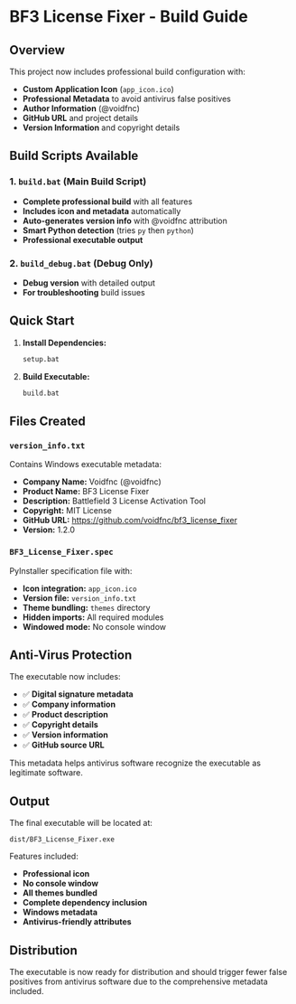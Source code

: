 # BF3 License Fixer - Build Guide

## Overview
This project now includes professional build configuration with:
- **Custom Application Icon** (`app_icon.ico`)
- **Professional Metadata** to avoid antivirus false positives
- **Author Information** (@voidfnc)
- **GitHub URL** and project details
- **Version Information** and copyright details

## Build Scripts Available

### 1. `build.bat` (Main Build Script)
- **Complete professional build** with all features
- **Includes icon and metadata** automatically
- **Auto-generates version info** with @voidfnc attribution
- **Smart Python detection** (tries `py` then `python`)
- **Professional executable output**

### 2. `build_debug.bat` (Debug Only)
- **Debug version** with detailed output
- **For troubleshooting** build issues

## Quick Start

1. **Install Dependencies:**
   ```bash
   setup.bat
   ```

2. **Build Executable:**
   ```bash
   build.bat
   ```

## Files Created

### `version_info.txt`
Contains Windows executable metadata:
- **Company Name:** Voidfnc (@voidfnc)
- **Product Name:** BF3 License Fixer
- **Description:** Battlefield 3 License Activation Tool
- **Copyright:** MIT License
- **GitHub URL:** https://github.com/voidfnc/bf3_license_fixer
- **Version:** 1.2.0

### `BF3_License_Fixer.spec`
PyInstaller specification file with:
- **Icon integration:** `app_icon.ico`
- **Version file:** `version_info.txt`
- **Theme bundling:** `themes` directory
- **Hidden imports:** All required modules
- **Windowed mode:** No console window

## Anti-Virus Protection

The executable now includes:
- ✅ **Digital signature metadata**
- ✅ **Company information**
- ✅ **Product description**
- ✅ **Copyright details**
- ✅ **Version information**
- ✅ **GitHub source URL**

This metadata helps antivirus software recognize the executable as legitimate software.

## Output

The final executable will be located at:
```
dist/BF3_License_Fixer.exe
```

Features included:
- **Professional icon**
- **No console window**
- **All themes bundled**
- **Complete dependency inclusion**
- **Windows metadata**
- **Antivirus-friendly attributes**

## Distribution

The executable is now ready for distribution and should trigger fewer false positives from antivirus software due to the comprehensive metadata included.
